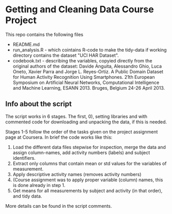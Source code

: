 # Getting and Cleaning Data Course Project

This repo contains the following files
- README.md
- run_analysis.R - which cointains R-code to make the tidy-data if working directory contains the dataset "UCI HAR Dataset".
- codebook.txt - describing the variables, copyied directly from the original authors of the dataset: Davide Anguita, Alessandro Ghio, Luca Oneto, Xavier Parra and Jorge L. Reyes-Ortiz. A Public Domain Dataset for Human Activity Recognition Using Smartphones. 21th European Symposium on Artificial Neural Networks, Computational Intelligence and Machine Learning, ESANN 2013. Bruges, Belgium 24-26 April 2013. 


## Info about the script

The script works in 6 stages. The first, 0), setting libraries and with commented code for downloading and unpacking the data, if this is needed.

Stages 1-5 follow the order of the tasks given on the project assignment page at Coursera. In brief the code works like this:

1) Load the different data files stepwise for inspection, merge the data and assign column-names, add activity numbers (labels) and subject identifiers.
2) Extract only columns that contain mean or std values for the variables of measurement.
3) Apply descriptive activity names (removes activity numbers)
4) (Course assignment was to apply proper variable (column) names, this is done already in step 1.
5) Get means for all measurements by subject and activity (in that order), and tidy data.

More details can be found in the script comments.
